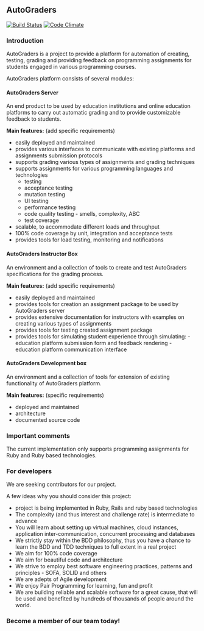 ## AutoGraders

[![Build Status]()]()
[![Code Climate]()]()

### Introduction

AutoGraders is a project to provide a platform for automation of creating, testing, grading and providing feedback on programming assignments for students engaged in various programming courses.

AutoGraders platform consists of several modules:

#### AutoGraders Server

An end product to be used by education institutions and online education platforms to carry out automatic grading and to provide customizable feedback to students. 

**Main features:**  (add specific requirements)

* easily deployed and maintained 
* provides various interfaces to communicate with existing platforms and assignments submission protocols
* supports grading various types of assignments and grading techniques
* supports assignments for various programming languages and technologies
    - testing
    - acceptance testing
    - mutation testing
    - UI testing
    - performance testing
    - code quality testing - smells, complexity, ABC
    - test coverage
* scalable, to accommodate different loads and throughput
* 100% code coverage by unit, integration and acceptance tests
* provides tools for load testing, monitoring and notifications

#### AutoGraders Instructor Box

An environment and a collection of tools to create and test AutoGraders specifications for the grading process.

**Main features:** (add specific requirements)

* easily deployed and maintained
* provides tools for creation an assignment package to be used by AutoGraders server
* provides extensive documentation for instructors with examples on creating various types of assignments
* provides tools for testing created assignment package
* provides tools for simulating student experience through simulating:
      - education platform submission form and feedback rendering
      - education platform communication interface

#### AutoGraders Development box

An environment and a collection of tools for extension of existing functionality of AutoGraders platform.

**Main features:** (specific requirements)

* deployed and maintained
* architecture
* documented source code

### Important comments

The current implementation only supports programming assignments for Ruby and Ruby based technologies.

### For developers

We are seeking contributors for our project.  

A few ideas why you should consider this project:

* project is being implemented in Ruby, Rails and ruby based technologies
* The complexity (and thus interest and challenge rate) is intermediate to advance
* You will learn about setting up virtual machines, cloud instances, application inter-communication, concurrent processing and databases
* We strictly stay within the BDD philosophy, thus you have a chance to learn the BDD and TDD techniques to full extent in a real project
* We aim for 100% code coverage
* We aim for beautiful code and architecture
* We strive to employ best software engineering practices, patterns and principles - SOFA, SOLID and others
* We are adepts of Agile development
* We enjoy Pair Programming for learning, fun and profit
* We are building reliable and scalable software for a great cause, that will be used and benefited by hundreds of thousands of people around the world.

### Become a member of our team today!
